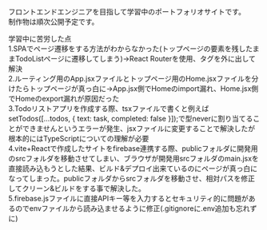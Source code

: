 フロントエンドエンジニアを目指して学習中のポートフォリオサイトです。  
制作物は順次公開予定です。 

学習中に苦労した点
<br>
1.SPAでページ遷移をする方法がわからなかった(トップページの要素を残したままTodoListページに遷移してしまう)→React Routerを使用、タグを外に出して解決
<br>
2.ルーティング用のApp.jsxファイルとトップページ用のHome.jsxファイルを分けたらトップページが真っ白に→App.jsx側でHomeのimport漏れ、Home.jsx側でHomeのexport漏れが原因だった
<br>
3.Todoリストアプリを作成する際、tsxファイルで書くと例えばsetTodos([...todos, { text: task, completed: false }]);で型neverに割り当てることができませんというエラーが発生、jsxファイルに変更することで解決したが根本的にはTypeScriptについての理解が必要
<br>
4.vite+Reactで作成したサイトをfirebase連携する際、publicフォルダに開発用のsrcフォルダを移動させてしまい、ブラウザが開発用srcフォルダのmain.jsxを直接読み込もうとした結果、ビルド&デプロイ出来ているのにページが真っ白になってしまった。publicフォルダからsrcフォルダを移動させ、相対パスを修正してクリーン&ビルドをする事で解決した。
<br>
5.firebase.jsファイルに直接APIキー等を入力するとセキュリティ的に問題があるのでenvファイルから読み込ませるように修正(.gitignoreに.env追加も忘れずに)
